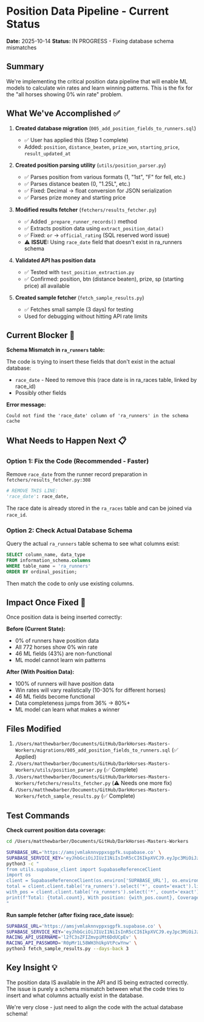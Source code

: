 # Position Data Pipeline - Current Status

**Date:** 2025-10-14
**Status:** IN PROGRESS - Fixing database schema mismatches

## Summary

We're implementing the critical position data pipeline that will enable ML models to calculate win rates and learn winning patterns. This is the fix for the "all horses showing 0% win rate" problem.

## What We've Accomplished ✅

1. **Created database migration** (`005_add_position_fields_to_runners.sql`)
   - ✅ User has applied this (Step 1 complete)
   - Added: `position`, `distance_beaten`, `prize_won`, `starting_price`, `result_updated_at`

2. **Created position parsing utility** (`utils/position_parser.py`)
   - ✅ Parses position from various formats (1, "1st", "F" for fell, etc.)
   - ✅ Parses distance beaten (0, "1.25L", etc.)
   - ✅ Fixed: Decimal → float conversion for JSON serialization
   - ✅ Parses prize money and starting price

3. **Modified results fetcher** (`fetchers/results_fetcher.py`)
   - ✅ Added `_prepare_runner_records()` method
   - ✅ Extracts position data using `extract_position_data()`
   - ✅ Fixed: `or` → `official_rating` (SQL reserved word issue)
   - ⚠️  **ISSUE:** Using `race_date` field that doesn't exist in ra_runners schema

4. **Validated API has position data**
   - ✅ Tested with `test_position_extraction.py`
   - ✅ Confirmed: position, btn (distance beaten), prize, sp (starting price) all available

5. **Created sample fetcher** (`fetch_sample_results.py`)
   - ✅ Fetches small sample (3 days) for testing
   - Used for debugging without hitting API rate limits

## Current Blocker 🚫

**Schema Mismatch in `ra_runners` table:**

The code is trying to insert these fields that don't exist in the actual database:
- `race_date` - Need to remove this (race date is in ra_races table, linked by race_id)
- Possibly other fields

**Error message:**
```
Could not find the 'race_date' column of 'ra_runners' in the schema cache
```

## What Needs to Happen Next 📋

### Option 1: Fix the Code (Recommended - Faster)
Remove `race_date` from the runner record preparation in `fetchers/results_fetcher.py:308`

```python
# REMOVE THIS LINE:
'race_date': race_date,
```

The race date is already stored in the `ra_races` table and can be joined via `race_id`.

### Option 2: Check Actual Database Schema
Query the actual `ra_runners` table schema to see what columns exist:

```sql
SELECT column_name, data_type
FROM information_schema.columns
WHERE table_name = 'ra_runners'
ORDER BY ordinal_position;
```

Then match the code to only use existing columns.

## Impact Once Fixed 🎯

Once position data is being inserted correctly:

**Before (Current State):**
- 0% of runners have position data
- All 772 horses show 0% win rate
- 46 ML fields (43%) are non-functional
- ML model cannot learn win patterns

**After (With Position Data):**
- 100% of runners will have position data
- Win rates will vary realistically (10-30% for different horses)
- 46 ML fields become functional
- Data completeness jumps from 36% → 80%+
- ML model can learn what makes a winner

## Files Modified

1. `/Users/matthewbarber/Documents/GitHub/DarkHorses-Masters-Workers/migrations/005_add_position_fields_to_runners.sql` (✅ Applied)
2. `/Users/matthewbarber/Documents/GitHub/DarkHorses-Masters-Workers/utils/position_parser.py` (✅ Complete)
3. `/Users/matthewbarber/Documents/GitHub/DarkHorses-Masters-Workers/fetchers/results_fetcher.py` (⚠️ Needs one more fix)
4. `/Users/matthewbarber/Documents/GitHub/DarkHorses-Masters-Workers/fetch_sample_results.py` (✅ Complete)

## Test Commands

**Check current position data coverage:**
```bash
cd /Users/matthewbarber/Documents/GitHub/DarkHorses-Masters-Workers

SUPABASE_URL='https://amsjvmlaknnvppxsgpfk.supabase.co' \
SUPABASE_SERVICE_KEY='eyJhbGciOiJIUzI1NiIsInR5cCI6IkpXVCJ9.eyJpc3MiOiJzdXBhYmFzZSIsInJlZiI6ImFtc2p2bWxha25udnBweHNncGZrIiwicm9sZSI6InNlcnZpY2Vfcm9sZSIsImlhdCI6MTc1MDAxNjQxNSwiZXhwIjoyMDY1NTkyNDE1fQ.8JiQWlaTBH18o8PvElYC5aBAKGw8cfdMBe8KbXTAukI' \
python3 -c "
from utils.supabase_client import SupabaseReferenceClient
import os
client = SupabaseReferenceClient(os.environ['SUPABASE_URL'], os.environ['SUPABASE_SERVICE_KEY'])
total = client.client.table('ra_runners').select('*', count='exact').limit(1).execute()
with_pos = client.client.table('ra_runners').select('*', count='exact').not_.is_('position', 'null').limit(1).execute()
print(f'Total: {total.count}, With position: {with_pos.count}, Coverage: {(with_pos.count/total.count*100) if total.count > 0 else 0:.1f}%')
"
```

**Run sample fetcher (after fixing race_date issue):**
```bash
SUPABASE_URL='https://amsjvmlaknnvppxsgpfk.supabase.co' \
SUPABASE_SERVICE_KEY='eyJhbGciOiJIUzI1NiIsInR5cCI6IkpXVCJ9.eyJpc3MiOiJzdXBhYmFzZSIsInJlZiI6ImFtc2p2bWxha25udnBweHNncGZrIiwicm9sZSI6InNlcnZpY2Vfcm9sZSIsImlhdCI6MTc1MDAxNjQxNSwiZXhwIjoyMDY1NTkyNDE1fQ.8JiQWlaTBH18o8PvElYC5aBAKGw8cfdMBe8KbXTAukI' \
RACING_API_USERNAME='l2fC3sZFIZmvpiMt6DdUCpEv' \
RACING_API_PASSWORD='R0pMr1L58WH3hUkpVtPcwYnw' \
python3 fetch_sample_results.py --days-back 3
```

## Key Insight 💡

The position data IS available in the API and IS being extracted correctly. The issue is purely a schema mismatch between what the code tries to insert and what columns actually exist in the database.

We're very close - just need to align the code with the actual database schema!
